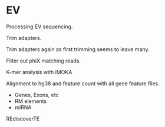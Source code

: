 

#	EV


Processing EV sequencing.


Trim adapters.

Trim adapters again as first trimming seems to leave many.

Filter out phiX matching reads. 


K-mer analysis with iMOKA

Alignment to hg38 and feature count with all gene feature files.
* Genes, Exons, etc
* RM elements
* miRNA

REdiscoverTE



